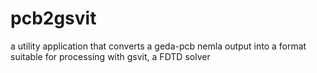# pcb2gsvit
a utility application that converts a geda-pcb nemla output into a format suitable for processing with gsvit, a FDTD solver
